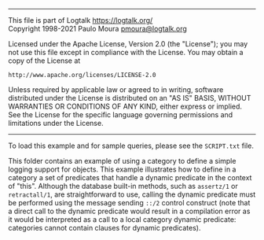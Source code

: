 ________________________________________________________________________

This file is part of Logtalk <https://logtalk.org/>  
Copyright 1998-2021 Paulo Moura <pmoura@logtalk.org>

Licensed under the Apache License, Version 2.0 (the "License");
you may not use this file except in compliance with the License.
You may obtain a copy of the License at

    http://www.apache.org/licenses/LICENSE-2.0

Unless required by applicable law or agreed to in writing, software
distributed under the License is distributed on an "AS IS" BASIS,
WITHOUT WARRANTIES OR CONDITIONS OF ANY KIND, either express or implied.
See the License for the specific language governing permissions and
limitations under the License.
________________________________________________________________________


To load this example and for sample queries, please see the `SCRIPT.txt`
file.

This folder contains an example of using a category to define a simple 
logging support for objects. This example illustrates how to define in 
a category a set of predicates that handle a dynamic predicate in the 
context of "this". Although the database built-in methods, such as 
`assertz/1` or `retractall/1`, are straightforward to use, calling the 
dynamic predicate must be performed using the message sending `::/2` 
control construct (note that a direct call to the dynamic predicate 
would result in a compilation error as it would be interpreted as a 
call to a local category dynamic predicate: categories cannot contain
clauses for dynamic predicates).
